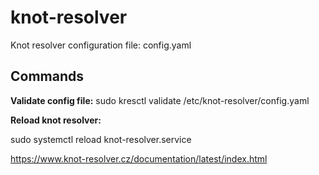 # knot-resolver
Knot resolver configuration file: config.yaml

## Commands ##

**Validate config file:**
sudo kresctl validate /etc/knot-resolver/config.yaml

**Reload knot resolver:**

sudo systemctl reload knot-resolver.service

[^note]:
https://www.knot-resolver.cz/documentation/latest/index.html
